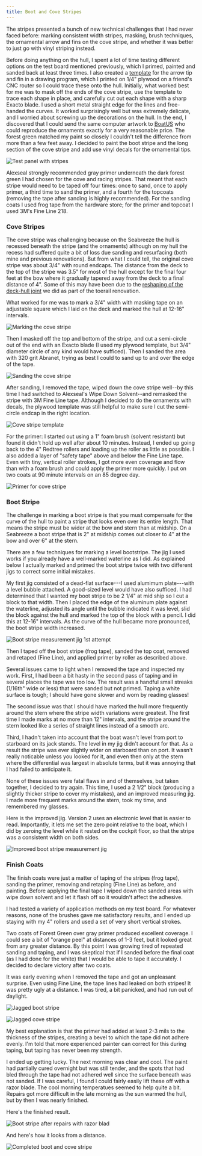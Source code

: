 ```yaml
---
title: Boot and Cove Stripes
---
```


The stripes presented a bunch of new technical challenges that I had never faced
before: marking consistent width stripes, masking, brush techniques, the ornamental
arrow and fins on the cove stripe, and whether it was better to just go
with vinyl striping instead.

Before doing anything on the hull, I spent
a lot of time testing different options on the test board mentioned previously,
which I primed, painted and sanded back at least three times. I also created
a [template][appendix] for the arrow tip and fin in a drawing program,
which I printed on 1/4" plywood on a friend's CNC router so I could trace these
onto the hull. Initially, what worked best for me was to mask off the ends of
the cove stripe, use the template to trace each shape in place, and carefully cut out
each shape with a sharp Exacto blade. I used a short metal straight edge for the
lines and free-handed the curves. It worked surprisingly well but was extremely delicate,
and I worried about screwing up the decorations on the hull. In the end,
I discovered that I could send the same computer artwork to [BoatUS](https://www.boatus.com/products-and-services/boat-lettering)
who could reproduce the ornaments exactly for a very reasonable price.
The forest green matched my paint so closely I couldn't tell the difference
from more than a few feet away. I decided to paint the boot stripe and the long
section of the cove stripe and add use vinyl decals for the ornamental tips.

![Test panel with stripes](images/test-panel-stripes-web.jpg "An early attempt on my test panel. Practice makes perfect. Also: strong solvents will ruin masking tape, so clean first THEN mask")

Alexseal strongly recommended gray primer underneath the dark forest green I had
chosen for the cove and racing stripes. That meant that each
stripe would need to be taped off four times: once to sand, once to apply primer,
a third time to sand the primer, and a fourth for the topcoats (removing the tape
after sanding is highly recommended). For the sanding coats I used frog tape from
the hardware store; for the primer and topcoat I used 3M's Fine Line 218.

### Cove Stripes ###

The cove stripe was challenging because on the Seabreeze the hull is recessed beneath
the stripe (and the ornaments) although on my hull the recess had suffered quite a bit
of loss due sanding and resurfacing (both mine and previous renovations). But from what
I could tell, the original cove stripe was about 3/4" with round endcaps. The distance
from the deck to the top of the stripe was 3.5" for most of the hull except for the
final four feet at the bow where it gradually tapered away from the deck to a final
distance of 4". Some of this may have been due to the
[reshaping of the deck-hull joint](2019-03-29-deck-preparation.html)
we did as part of the toerail renovation.

What worked for me was to mark a 3/4" width with masking tape on an adjustable square
which I laid on the deck and marked the hull at 12-16" intervals.

![Marking the cove stripe](images/square-web.jpg "Using a taped square to mark a consistent cove stripe width")

Then I masked off the top and bottom of the stripe, and cut a semi-circle out of the end
with an Exacto blade (I used my plywood template, but 3/4" diameter circle of any kind
would have sufficed). Then I sanded the area with 320 grit Abranet, trying as best I could
to sand up to and over the edge of the tape.

![Sanding the cove stripe](images/cove-stripe-sanding-web.jpg "Cove stripe taped and sanded")

After sanding, I removed the tape, wiped down the cove stripe well--by this time I had switched
to Alexseal's Wipe Down Solvent--and remasked the stripe with 3M Fine Line tape. Although
I decided to do the ornaments with decals, the plywood template was still helpful to make sure
I cut the semi-circle endcap in the right location.

![Cove stripe template](images/cove-stripe-template-web.jpg "The plywood template also helped correctly align the end of the cove stripe with where the end parts will eventually go")

For the primer: I started out using a 1" foam brush (solvent resistant) but found it didn't hold
up well after about 10 minutes. Instead, I ended up going back to the 4" Redtree rollers and loading
up the roller as little as possible. I also added a layer of "safety tape" above and below the
Fine Line tape. Even with tiny, vertical roller strokes, I got more even coverage and flow than with a foam brush
and could apply the primer more quickly. I put on two coats at 90 minute intervals on
an 85 degree day.

![Primer for cove stripe](images/cove-stripe-priming-web.jpg "Painting primer for the cove stripe with 'safety tape' above and below the stripe")


### Boot Stripe ###

The challenge in marking a boot stripe is that you must compensate for the curve of the hull to paint a stripe
that looks even over its entire length. That means the stripe must be wider at the bow and stern than at midship.
On a Seabreeze a boot stripe that is 2" at midship comes out closer to 4" at the bow and over 6" at the stern.

There are a few techniques for marking a level bootstripe. The jig I used works if you already have a well-marked
waterline as I did. As explained below I actually marked and primed the boot stripe twice with
two different jigs to correct some initial mistakes.

My first jig consisted of a dead-flat surface---I used alumimum plate---with a level bubble attached.
A good-sized level would have also sufficed. I had determined that I wanted my boot stripe to be 2 1/4" at mid ship
so I cut a block to that width. Then I placed the edge of the aluminum plate against the waterline, adjusted its
angle until the bubble indicated it was level, slid the block against the hull and marked the top
of the block with a pencil.  I did this at 12-16" intervals. As the curve of the hull became more pronounced,
the boot stripe width increased.

![Boot stripe measurement jig 1st attempt](images/boot-stripe-measurement-jig-web.jpg "Boot stripe measurement jig: 1st attempt")

Then I taped off the boot stripe (frog tape), sanded the top coat, removed and retaped (Fine Line), and
applied primer by roller as described above.

Several issues came to light when I removed the tape and inspected my work. First, I had been a bit hasty
in the second pass of taping and in several places the tape was too low. The result was a handful small
streaks (1/16th" wide or less) that were sanded but not primed. Taping a white surface is tough; I should
have gone slower and worn by reading glasses!

The second issue was that I should have marked the hull more frequently around the stern where the stripe
width variations were greatest. The first time I made marks at no more than 12" intervals, and the stripe
around the stern looked like a series of straight lines instead of a smooth arc.

Third, I hadn't taken into account that the boat wasn't level from port to starboard on its jack stands.
The level in my jig didn't account for that. As a result the stripe was ever slightly wider on starboard
than on port. It wasn't really noticable unless you looked for it, and even then only at the stern where
the differential was largest in absolute terms, but it was annoying that I had failed to anticipate it.

None of these issues were fatal flaws in and of themselves, but taken together, I decided to try again.
This time, I used a 2 1/2" block (producing a slightly thicker stripe to cover my mistakes),
and an improved measuring jig. I made more frequent marks around the stern,
took my time, and remembered my glasses.

Here is the improved jig. Version 2 uses an electronic level that is easier to read. Importantly,
it lets me set the zero point relative to the boat, which I did by zeroing the level while it rested on
the cockpit floor, so that the stripe was a consistent width on both sides.

![Improved boot stripe measurement jig](images/bootstripe-measurement-jig2-web.jpg "New measurement jig with adjustable electronic level and thicker stripe block")

### Finish Coats ###

The finish coats were just a matter of taping of the stripes (frog tape), sanding the primer, removing
and retaping (Fine Line) as before, and painting. Before applying the final tape I wiped down the sanded
areas with wipe down solvent and let it flash off so it wouldn't affect the adhesive.

I had tested a variety of application methods on my test board. For whatever reasons, none of the brushes gave me satisfactory results, and I ended up staying with my 4" rollers and used a set of very short vertical strokes.

Two coats of Forest Green over gray primer produced excellent coverage. I could see a bit of "orange peel" at
distances of 1-3 feet, but it looked great from any greater distance. By this point I was growing tired
of repeated sanding and taping, and I was skeptical that if I sanded before the final coat (as I had done
for the white) that I would be able to tape it accurately. I decided to declare victory after two coats.

It was early evening when I removed the tape and got an unpleasant surprise. Even using Fine Line, the tape
lines had leaked on both stripes! It was pretty ugly at a distance. I was tired, a bit panicked, and had
run out of daylight.

![Jagged boot stripe](images/jagged-boot-stripe-web.jpg "Close up of finished boot stripe before repair")

![Jagged cove stripe](images/jagged-cove-stripe-web.jpg "Tighter close up of cove stripe: yuck")

My best explanation is that the primer had added at least 2-3 mils to the thickness of the
stripes, creating a bevel to which the tape did not adhere evenly.
I'm told that more experienced painter can correct for this during taping, but taping has never been
my strength.

I ended up getting lucky. The next morning was clear and cool. The paint had partially cured overnight but
was still tender, and the spots that had bled through the tape had not adhered well since the surface 
beneath was not sanded. If I was careful, I found I could fairly easily lift these off with a razor blade.
The cool morning temperatues seemed to help quite a bit. Repairs got more difficult in the late
morning as the sun warmed the hull, but by then I was nearly finished.

Here's the finished result.

![Boot stripe after repairs with razor blad](images/repaired-boot-stripe-web.jpg "Boot stripe after lifting off leaks with a razor blade")

And here's how it looks from a distance.

![Completed boot and cove stripe](images/completed-stripes-web.jpg)



[appendix]: 2021-08-03-appendices.html